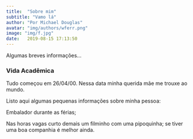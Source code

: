 ```yaml
---
title:  "Sobre mim"
subtitle: "Vamo lá"
author: "Por Michael Douglas"
avatar: "img/authors/wferr.png"
image: "img/f.jpg"
date:   2019-08-15 17:13:50
---
```


 Algumas breves informações...
### Vida Acadêmica
Tudo começou em 26/04/00. Nessa data minha querida mãe me trouxe ao mundo.

Listo aqui algumas pequenas informações sobre minha pessoa:

Embalador durante as férias;

Nas horas vagas curto demais um filminho com uma pipoquinha; se tiver uma boa companhia é melhor ainda.



